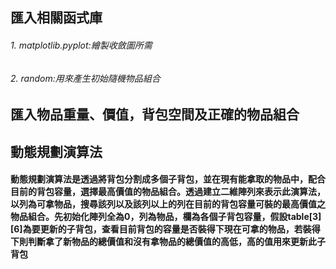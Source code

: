 ## 匯入相關函式庫 
###### 1. matplotlib.pyplot:繪製收斂圖所需
###### 2. random:用來產生初始隨機物品組合
## 匯入物品重量、價值，背包空間及正確的物品組合 
## 動態規劃演算法
#### 動態規劃演算法是透過將背包分割成多個子背包，並在現有能拿取的物品中，配合目前的背包容量，選擇最高價值的物品組合。透過建立二維陣列來表示此演算法，以列為可拿物品，搜尋該列以及該列以上的列在目前的背包容量可裝的最高價值之物品組合。先初始化陣列全為0，列為物品，欄為各個子背包容量，假設table[3][6]為要更新的子背包，查看目前背包的容量是否裝得下現在可拿的物品，若裝得下則判斷拿了新物品的總價值和沒有拿物品的總價值的高低，高的值用來更新此子背包
